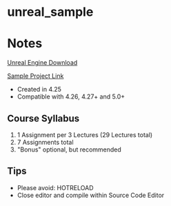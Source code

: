 # unreal_sample

# Notes
[Unreal Engine Download](https://www.unrealengine.com/en-US/download)

[Sample Project Link](https://github.com/tomlooman/ActionRoguelike)
- Created in 4.25
- Compatible with 4.26, 4.27+ and 5.0+

## Course Syllabus
1. 1 Assignment per 3 Lectures (29 Lectures total)
2. 7 Assignments total
3. "Bonus" optional, but recommended

## Tips
- Please avoid: HOTRELOAD
- Close editor and compile within Source Code Editor

